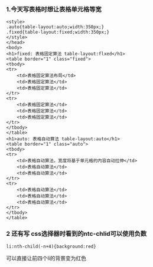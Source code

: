 
### 1.今天写表格时想让表格单元格等宽
	<style>
	.auto{table-layout:auto;width:350px;}
	.fixed{table-layout:fixed;width:350px;}
	</style>
	</head>
	<body>
	<h1>fixed: 表格固定算法 table-layout:flxed</h1>
	<table border="1" class="fixed">
	<tbody>
	<tr>
		<td>表格固定算法布局</td>
		<td>表格固定算法</td>
		<td>表格固定算法</td>
	</tr>
	<tr>
		<td>表格固定算法</td>
		<td>表格固定算法</td>
		<td>表格固定算法</td>
	</tr>
	</tbody>
	</table>
	<h1>auto: 表格自动算法 table-layout:auto</h1>
	<table border="1" class="auto">
	<tbody>
	<tr>
		<td>表格自动算法，宽度将基于单元格的内容自动拉伸</td>
		<td>表格自动算法</td>
		<td>表格自动算法</td>
	</tr>
	<tr>
		<td>表格自动算法</td>
		<td>表格自动算法</td>
		<td>表格自动算法</td>
	</tr>
	</tbody>
	</table>
### 2 还有写 css选择器时看到的ntc-chlid可以使用负数

	li:nth-child(-n+4){background:red}
可以直接让前四个li的背景变为红色
	



